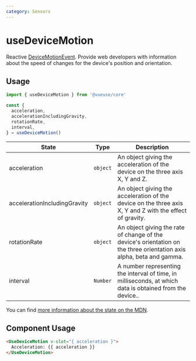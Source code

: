 ```yaml
---
category: Sensors
---
```


# useDeviceMotion

Reactive [DeviceMotionEvent](https://developer.mozilla.org/en-US/docs/Web/API/DeviceMotionEvent). Provide web developers with information about the speed of changes for the device's position and orientation.

## Usage

```js
import { useDeviceMotion } from '@vueuse/core'

const {
  acceleration,
  accelerationIncludingGravity,
  rotationRate,
  interval,
} = useDeviceMotion()
```

| State                        | Type     | Description                                                                                                          |
| ---------------------------- | -------- | -------------------------------------------------------------------------------------------------------------------- |
| acceleration                 | `object` | An object giving the acceleration of the device on the three axis X, Y and Z.                                        |
| accelerationIncludingGravity | `object` | An object giving the acceleration of the device on the three axis X, Y and Z with the effect of gravity.             |
| rotationRate                 | `object` | An object giving the rate of change of the device's orientation on the three orientation axis alpha, beta and gamma. |
| interval                     | `Number` | A number representing the interval of time, in milliseconds, at which data is obtained from the device..             |

You can find [more information about the state on the MDN](https://developer.mozilla.org/en-US/docs/Web/API/DeviceMotionEvent#Properties).


## Component Usage

```html
<UseDeviceMotion v-slot="{ acceleration }">
  Acceleration: {{ acceleration }}
</UseDeviceMotion>
```
